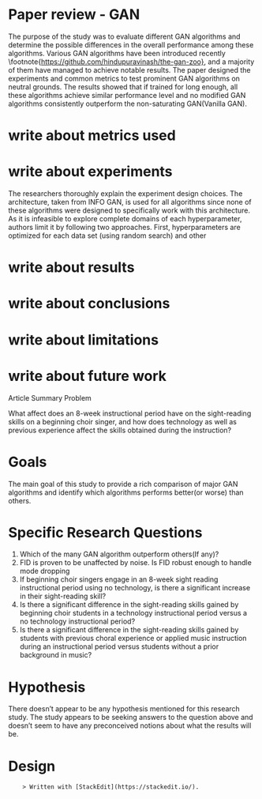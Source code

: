  # Paper review - GAN 
  The purpose of the study was to evaluate different GAN algorithms and determine the possible differences in the overall performance among these algorithms. Various GAN algorithms have been introduced recently \footnote{https://github.com/hindupuravinash/the-gan-zoo}, and a majority of them have managed to achieve notable results. The paper designed the experiments and common metrics to test prominent GAN algorithms on neutral grounds. The results showed that if trained for long enough, all these algorithms achieve similar performance level and no modified GAN algorithms consistently outperform the non-saturating GAN(Vanilla GAN). 
  # write about metrics used 

   # write about experiments 
   The researchers thoroughly explain the experiment design choices. The architecture, taken from INFO GAN, is used for all algorithms since none of these algorithms were designed to specifically work with this architecture. As it is infeasible to explore complete domains of each hyperparameter, authors limit it by following two approaches. First, hyperparameters are optimized for each data set (using random search) and other 
   
   # write about results 
   # write about conclusions 
   # write about limitations 
   # write about future work 
        
Article Summary
Problem

What affect does an 8-week instructional period have on the sight-reading skills on a beginning choir singer, and how does technology as well as previous experience affect the skills obtained during the instruction?

# Goals

The main goal of this study to provide a rich comparison of major GAN algorithms and identify which algorithms performs better(or worse)  than others. 

# Specific Research Questions

1. Which of the many GAN algorithm outperform others(If any)?
2. FID is proven to be unaffected by noise. Is FID robust enough to handle mode dropping
3. If beginning choir singers engage in an 8-week sight reading instructional period using no technology, is there a significant increase in their sight-reading skill?
4. Is there a significant difference in the sight-reading skills gained by beginning choir students in a technology instructional period versus a no technology instructional period?
5. Is there a significant difference in the sight-reading skills gained by students with previous choral experience or applied music instruction during an instructional period versus students without a prior background in music?

# Hypothesis

There doesn’t appear to be any hypothesis mentioned for this research study.  The study appears to be seeking answers to the question above and doesn’t seem to have any preconceived notions about what the results will be.

# Design

        > Written with [StackEdit](https://stackedit.io/). 
<!--stackedit_data:
eyJoaXN0b3J5IjpbMTMxNzQwOTQ0MiwxNzk4ODIyODIzLDk4MT
c2OTgyNyw4NzE5MzgyMTksNzkyNTAxNjEyLDIxMTc3MjkwNTQs
LTE2OTY3MTU3MzIsMTc2ODk4MjI0MiwyMDA5MjExNjgyLDE0Mj
k4NjYyNjQsMTEyNDU1NzQzLC0xNjAxMzAwNzM3LC02NjcwODc1
MSwtNDYyODAxMDM2LDgyNTkyODAyMCw2ODc4MDgzOV19
-->